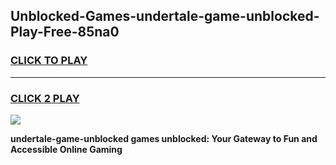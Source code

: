
## Unblocked-Games-undertale-game-unblocked-Play-Free-85na0
<h3>
<a href="https://premium76.site?title=undertale-game-unblocked&ref=15A">CLICK TO PLAY</a></h3>
<hr>

<h3>
<a href="https://premium76.site?title=undertale-game-unblocked&ref=15A">CLICK 2 PLAY</a>
  
</h3>

<a href="https://premium76.site?title=undertale-game-unblocked&ref=15A"><img src="https://clearcache.store/games.png"></a>


**undertale-game-unblocked games unblocked: Your Gateway to Fun and Accessible Online Gaming**

